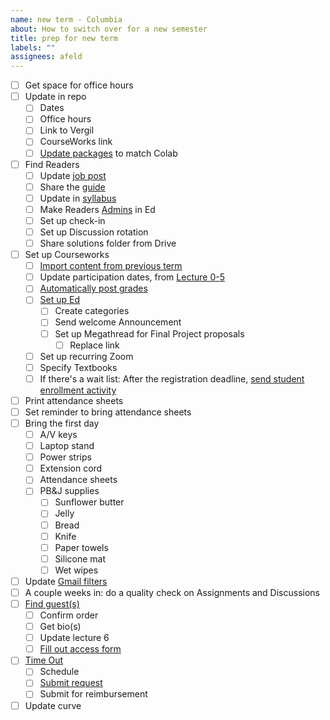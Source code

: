 ```yaml
---
name: new term - Columbia
about: How to switch over for a new semester
title: prep for new term
labels: ""
assignees: afeld
---
```


- [ ] Get space for office hours
- [ ] Update in repo
  - [ ] Dates
  - [ ] Office hours
  - [ ] Link to Vergil
  - [ ] CourseWorks link
  - [ ] [Update packages](https://python-public-policy.afeld.me/en/columbia/meta/instructor_guide.html#adding-updating-packages) to match Colab
- [ ] Find Readers
  - [ ] Update [job post](https://docs.google.com/document/d/1NiS1uPM_0OB7dXHP1D90P-XikXj6gwWRUsf0V_dEoUI/edit#)
  - [ ] Share the [guide](https://python-public-policy.afeld.me/en/columbia/assistant_guide.html)
  - [ ] Update in [syllabus](https://python-public-policy.afeld.me/en/columbia/syllabus.html#instructor-information)
  - [ ] Make Readers [Admins](https://edstem.org/us/help/getting-started#appendix-roles) in Ed
  - [ ] Set up check-in
  - [ ] Set up Discussion rotation
  - [ ] Share solutions folder from Drive
- [ ] Set up Courseworks
  - [ ] [Import content from previous term](https://support.ctl.columbia.edu/892419)
  - [ ] Update participation dates, from [Lecture 0-5](https://python-public-policy.afeld.me/en/columbia/syllabus.html#schedule)
  - [ ] [Automatically post grades](https://community.canvaslms.com/t5/Instructor-Guide/How-do-I-select-a-grade-posting-policy-for-a-course-in-the/ta-p/588)
  - [ ] [Set up Ed](https://courseworks2.columbia.edu/courses/56883/pages/using-ed-discussions)
    - [ ] Create categories
    - [ ] Send welcome Announcement
    - [ ] Set up Megathread for Final Project proposals
      - [ ] Replace link
  - [ ] Set up recurring Zoom
  - [ ] Specify Textbooks
  - [ ] If there's a wait list: After the registration deadline, [send student enrollment activity](https://python-public-policy.afeld.me/en/{{school_slug}}/meta/instructor_guide.html#student-enrollment-activity)
- [ ] Print attendance sheets
- [ ] Set reminder to bring attendance sheets
- [ ] Bring the first day
  - [ ] A/V keys
  - [ ] Laptop stand
  - [ ] Power strips
  - [ ] Extension cord
  - [ ] Attendance sheets
  - [ ] PB&J supplies
    - [ ] Sunflower butter
    - [ ] Jelly
    - [ ] Bread
    - [ ] Knife
    - [ ] Paper towels
    - [ ] Silicone mat
    - [ ] Wet wipes
- [ ] Update [Gmail filters](https://docs.google.com/spreadsheets/d/1MoOnADGw_A3oc1qMx2TllbRHlRD-4dDcrHXldSdzM5E/edit#gid=1645501691)
- [ ] A couple weeks in: do a quality check on Assignments and Discussions
- [ ] [Find guest(s)](https://docs.google.com/document/d/1SMBquSezZ_1wLW0y2osJ35WFpz82PvSRbfLtNZQFjAo/edit)
  - [ ] Confirm order
  - [ ] Get bio(s)
  - [ ] Update lecture 6
  - [ ] [Fill out access form](https://academic.cuit.columbia.edu/guestaccess/)
- [ ] [Time Out](https://bulletin.columbia.edu/sipa/teaching-guide/#supportservicestext)
  - [ ] Schedule
  - [ ] [Submit request](https://sipa.campusgroups.com/cgtest/survey?survey_uid=67287ffc-8888-11e9-b822-0a85c368333a)
  - [ ] Submit for reimbursement
- [ ] Update curve
